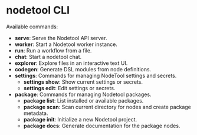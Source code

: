 # nodetool CLI

Available commands:

- **serve**: Serve the Nodetool API server.
- **worker**: Start a Nodetool worker instance.
- **run**: Run a workflow from a file.
- **chat**: Start a nodetool chat.
- **explorer**: Explore files in an interactive text UI.
- **codegen**: Generate DSL modules from node definitions.
- **settings**: Commands for managing NodeTool settings and secrets.
  - **settings show**: Show current settings or secrets.
  - **settings edit**: Edit settings or secrets.
- **package**: Commands for managing Nodetool packages.
  - **package list**: List installed or available packages.
  - **package scan**: Scan current directory for nodes and create package metadata.
  - **package init**: Initialize a new Nodetool project.
  - **package docs**: Generate documentation for the package nodes.
